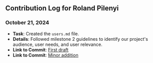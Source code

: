 ## Contribution Log for Roland Pilenyi

### October 21, 2024

- **Task**: Created the `users.md` file.
- **Details**: Followed milestone 2 guidelines to identify our project's audience, user needs, and user relevance.
- **Link to Commit**: [First draft](https://github.com/kitanome/course-dependency-chart/commit/250cb8eee1ef7964390f5727ea77ec5c66656f04)
- **Link to Commit**: [Minor addition](https://github.com/kitanome/course-dependency-chart/commit/e1fa1680cd97db683ece559b90ccb752bd686be8)
